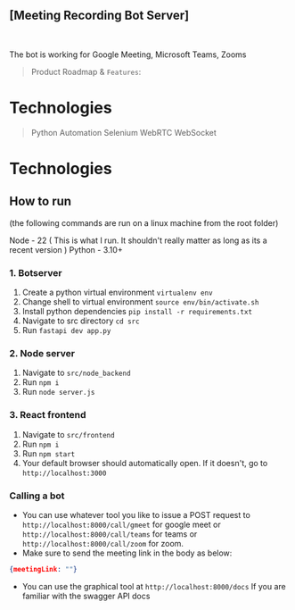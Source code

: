 ## [Meeting Recording Bot Server]
<br />

The bot is working for Google Meeting, Microsoft Teams, Zooms
> Product Roadmap & `Features`:

# Technologies
> Python
> Automation
> Selenium
> WebRTC
> WebSocket

# Technologies

 ## How to run
(the following commands are run on a linux machine from the root folder)

Node - 22 ( This is what I run. It shouldn't really matter as long as its a recent version )
Python - 3.10+

### 1. Botserver
1. Create a python virtual environment `virtualenv env`
2. Change shell to virtual environment `source env/bin/activate.sh`
3. Install python dependencies `pip install -r requirements.txt `
4. Navigate to src directory `cd src`
5. Run `fastapi dev app.py`

### 2. Node server
1. Navigate to `src/node_backend`
2. Run `npm i`
3. Run `node server.js`

### 3. React frontend
1. Navigate to `src/frontend`
2. Run `npm i`
3. Run `npm start`
4. Your default browser should automatically open. If it doesn't, go to `http://localhost:3000`

###  Calling a bot
- You can use whatever tool you like to issue a POST request to `http://localhost:8000/call/gmeet` for google meet or `http://localhost:8000/call/teams` for teams or `http://localhost:8000/call/zoom` for zoom.
- Make sure to send the meeting link in the body as below:
```json
{meetingLink: ""}
```

- You can use the graphical tool at `http://localhost:8000/docs` If you are familiar with the swagger API docs
